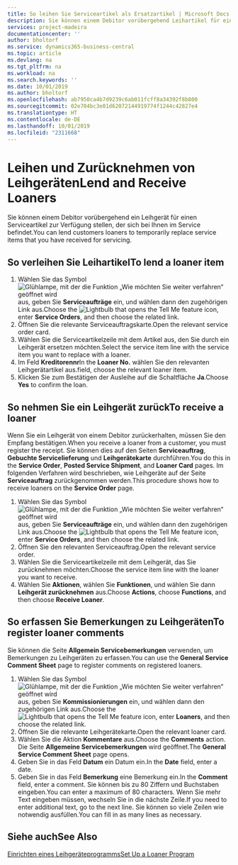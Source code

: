 ```yaml
---
title: So leihen Sie Serviceartikel als Ersatzartikel | Microsoft Docs
description: Sie können einem Debitor vorübergehend Leihartikel für einen Serviceartikel zur Verfügung stellen, der sich bei Ihnen im Service befindet.
services: project-madeira
documentationcenter: ''
author: bholtorf
ms.service: dynamics365-business-central
ms.topic: article
ms.devlang: na
ms.tgt_pltfrm: na
ms.workload: na
ms.search.keywords: ''
ms.date: 10/01/2019
ms.author: bholtorf
ms.openlocfilehash: ab7950ca4b7d9239c6ab011fcff8a34392f8b800
ms.sourcegitcommit: 02e704bc3e01d62072144919774f1244c42827e4
ms.translationtype: HT
ms.contentlocale: de-DE
ms.lasthandoff: 10/01/2019
ms.locfileid: "2311668"
---
```

# <a name="lend-and-receive-loaners"></a><span data-ttu-id="3f019-103">Leihen und Zurücknehmen von Leihgeräten</span><span class="sxs-lookup"><span data-stu-id="3f019-103">Lend and Receive Loaners</span></span>
<span data-ttu-id="3f019-104">Sie können einem Debitor vorübergehend ein Leihgerät für einen Serviceartikel zur Verfügung stellen, der sich bei Ihnen im Service befindet.</span><span class="sxs-lookup"><span data-stu-id="3f019-104">You can lend customers loaners to temporarily replace service items that you have received for servicing.</span></span>  
  
## <a name="to-lend-a-loaner-item"></a><span data-ttu-id="3f019-105">So verleihen Sie Leihartikel</span><span class="sxs-lookup"><span data-stu-id="3f019-105">To lend a loaner item</span></span>    
1. <span data-ttu-id="3f019-106">Wählen Sie das Symbol ![Glühlampe, mit der die Funktion „Wie möchten Sie weiter verfahren“ geöffnet wird](media/ui-search/search_small.png "Wie möchten Sie weiter verfahren?") aus, geben Sie **Serviceaufträge** ein, und wählen dann den zugehörigen Link aus.</span><span class="sxs-lookup"><span data-stu-id="3f019-106">Choose the ![Lightbulb that opens the Tell Me feature](media/ui-search/search_small.png "Tell me what you want to do") icon, enter **Service Orders**, and then choose the related link.</span></span>  
2. <span data-ttu-id="3f019-107">Öffnen Sie die relevante Serviceauftragskarte.</span><span class="sxs-lookup"><span data-stu-id="3f019-107">Open the relevant service order card.</span></span>  
3. <span data-ttu-id="3f019-108">Wählen Sie die Serviceartikelzeile mit dem Artikel aus, den Sie durch ein Leihgerät ersetzen möchten.</span><span class="sxs-lookup"><span data-stu-id="3f019-108">Select the service item line with the service item you want to replace with a loaner.</span></span>  
4. <span data-ttu-id="3f019-109">Im Feld **Kreditorennr**</span><span class="sxs-lookup"><span data-stu-id="3f019-109">In the **Loaner No.**</span></span> <span data-ttu-id="3f019-110">wählen Sie den relevanten Leihgerätartikel aus.</span><span class="sxs-lookup"><span data-stu-id="3f019-110">field, choose the relevant loaner item.</span></span>  
5. <span data-ttu-id="3f019-111">Klicken Sie zum Bestätigen der Ausleihe auf die Schaltfläche **Ja**.</span><span class="sxs-lookup"><span data-stu-id="3f019-111">Choose **Yes** to confirm the loan.</span></span>  

## <a name="to-receive-a-loaner"></a><span data-ttu-id="3f019-112">So nehmen Sie ein Leihgerät zurück</span><span class="sxs-lookup"><span data-stu-id="3f019-112">To receive a loaner</span></span>  
<span data-ttu-id="3f019-113">Wenn Sie ein Leihgerät von einem Debitor zurückerhalten, müssen Sie den Empfang bestätigen.</span><span class="sxs-lookup"><span data-stu-id="3f019-113">When you receive a loaner from a customer, you must register the receipt.</span></span> <span data-ttu-id="3f019-114">Sie können dies auf den Seiten **Serviceauftrag**, **Gebuchte Servicelieferung** und **Leihgerätekarte** durchführen.</span><span class="sxs-lookup"><span data-stu-id="3f019-114">You do this in the **Service Order**, **Posted Service Shipment**, and **Loaner Card** pages.</span></span> <span data-ttu-id="3f019-115">Im folgenden Verfahren wird beschrieben, wie Leihgeräte auf der Seite **Serviceauftrag** zurückgenommen werden.</span><span class="sxs-lookup"><span data-stu-id="3f019-115">This procedure shows how to receive loaners on the **Service Order** page.</span></span>  
  
1. <span data-ttu-id="3f019-116">Wählen Sie das Symbol ![Glühlampe, mit der die Funktion „Wie möchten Sie weiter verfahren“ geöffnet wird](media/ui-search/search_small.png "Wie möchten Sie weiter verfahren?") aus, geben Sie **Serviceaufträge** ein, und wählen dann den zugehörigen Link aus.</span><span class="sxs-lookup"><span data-stu-id="3f019-116">Choose the ![Lightbulb that opens the Tell Me feature](media/ui-search/search_small.png "Tell me what you want to do") icon, enter **Service Orders**, and then choose the related link.</span></span>  
2. <span data-ttu-id="3f019-117">Öffnen Sie den relevanten Serviceauftrag.</span><span class="sxs-lookup"><span data-stu-id="3f019-117">Open the relevant service order.</span></span>  
3. <span data-ttu-id="3f019-118">Wählen Sie die Serviceartikelzeile mit dem Leihgerät, das Sie zurücknehmen möchten.</span><span class="sxs-lookup"><span data-stu-id="3f019-118">Choose the service item line with the loaner you want to receive.</span></span>  
4. <span data-ttu-id="3f019-119">Wählen Sie **Aktionen**, wählen Sie **Funktionen**, und wählen Sie dann **Leihgerät zurücknehmen** aus.</span><span class="sxs-lookup"><span data-stu-id="3f019-119">Choose **Actions**, choose **Functions**, and then choose **Receive Loaner**.</span></span>  

## <a name="to-register-loaner-comments"></a><span data-ttu-id="3f019-120">So erfassen Sie Bemerkungen zu Leihgeräten</span><span class="sxs-lookup"><span data-stu-id="3f019-120">To register loaner comments</span></span>  
<span data-ttu-id="3f019-121">Sie können die Seite **Allgemein Servicebemerkungen** verwenden, um Bemerkungen zu Leihgeräten zu erfassen.</span><span class="sxs-lookup"><span data-stu-id="3f019-121">You can use the **General Service Comment Sheet** page to register comments on registered loaners.</span></span>  
  
1. <span data-ttu-id="3f019-122">Wählen Sie das Symbol ![Glühlampe, mit der die Funktion „Wie möchten Sie weiter verfahren“ geöffnet wird](media/ui-search/search_small.png "Wie möchten Sie weiter verfahren?") aus, geben Sie **Kommissionierungen** ein, und wählen dann den zugehörigen Link aus.</span><span class="sxs-lookup"><span data-stu-id="3f019-122">Choose the ![Lightbulb that opens the Tell Me feature](media/ui-search/search_small.png "Tell me what you want to do") icon, enter **Loaners**, and then choose the related link.</span></span>  
2. <span data-ttu-id="3f019-123">Öffnen Sie die relevante Leihgerätekarte.</span><span class="sxs-lookup"><span data-stu-id="3f019-123">Open the relevant loaner card.</span></span>  
3. <span data-ttu-id="3f019-124">Wählen Sie die Aktion **Kommentare** aus.</span><span class="sxs-lookup"><span data-stu-id="3f019-124">Choose the **Comments** action.</span></span> <span data-ttu-id="3f019-125">Die Seite **Allgemeine Servicebemerkungen** wird geöffnet.</span><span class="sxs-lookup"><span data-stu-id="3f019-125">The **General Service Comment Sheet** page opens.</span></span>  
4. <span data-ttu-id="3f019-126">Geben Sie in das Feld **Datum** ein Datum ein.</span><span class="sxs-lookup"><span data-stu-id="3f019-126">In the **Date** field, enter a date.</span></span>  
5. <span data-ttu-id="3f019-127">Geben Sie in das Feld **Bemerkung** eine Bemerkung ein.</span><span class="sxs-lookup"><span data-stu-id="3f019-127">In the **Comment** field, enter a comment.</span></span> <span data-ttu-id="3f019-128">Sie können bis zu 80 Ziffern und Buchstaben eingeben.</span><span class="sxs-lookup"><span data-stu-id="3f019-128">You can enter a maximum of 80 characters.</span></span> <span data-ttu-id="3f019-129">Wenn Sie mehr Text eingeben müssen, wechseln Sie in die nächste Zeile.</span><span class="sxs-lookup"><span data-stu-id="3f019-129">If you need to enter additional text, go to the next line.</span></span> <span data-ttu-id="3f019-130">Sie können so viele Zeilen wie notwendig ausfüllen.</span><span class="sxs-lookup"><span data-stu-id="3f019-130">You can fill in as many lines as necessary.</span></span>  
  
## <a name="see-also"></a><span data-ttu-id="3f019-131">Siehe auch</span><span class="sxs-lookup"><span data-stu-id="3f019-131">See Also</span></span>  
[<span data-ttu-id="3f019-132">Einrichten eines Leihgeräteprogramms</span><span class="sxs-lookup"><span data-stu-id="3f019-132">Set Up a Loaner Program</span></span>](service-how-setup-loaner-program.md)   
